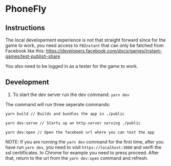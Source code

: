 # PhoneFly

## Instructions

The local developement experience is not that straight forward since for the game to work, you need access to `FBInstant` that can only be fatched from Facebook like this: https://developers.facebook.com/docs/games/instant-games/test-publish-share

You also need to be logged in as a tester for the game to work.

## Development

1. To start the dev server run the dev command: `yarn dev`

The command will run three seperate commands:
``` bash
yarn build // Builds and bundles the app in ./public

yarn dev:serve // Starts up an http-server serving ./public

yarn dev:open // Open the facebook url where you can test the app
```

NOTE: If you are running the `yarn dev` command for the first time, after you have run `yarn dev`, you need to visit `https://localhost:3000` and verifi the ssl ceritificates. In Chrome for example you need to press proceed. After that, return to the url from the `yarn dev:open` command and refresh.

